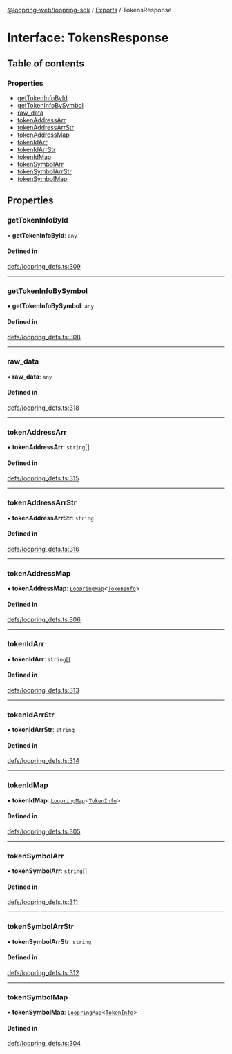 [@loopring-web/loopring-sdk](../README.md) / [Exports](../modules.md) / TokensResponse

# Interface: TokensResponse

## Table of contents

### Properties

- [getTokenInfoById](TokensResponse.md#gettokeninfobyid)
- [getTokenInfoBySymbol](TokensResponse.md#gettokeninfobysymbol)
- [raw\_data](TokensResponse.md#raw_data)
- [tokenAddressArr](TokensResponse.md#tokenaddressarr)
- [tokenAddressArrStr](TokensResponse.md#tokenaddressarrstr)
- [tokenAddressMap](TokensResponse.md#tokenaddressmap)
- [tokenIdArr](TokensResponse.md#tokenidarr)
- [tokenIdArrStr](TokensResponse.md#tokenidarrstr)
- [tokenIdMap](TokensResponse.md#tokenidmap)
- [tokenSymbolArr](TokensResponse.md#tokensymbolarr)
- [tokenSymbolArrStr](TokensResponse.md#tokensymbolarrstr)
- [tokenSymbolMap](TokensResponse.md#tokensymbolmap)

## Properties

### getTokenInfoById

• **getTokenInfoById**: `any`

#### Defined in

[defs/loopring_defs.ts:309](https://github.com/Loopring/loopring_sdk/blob/24fdf4c/src/defs/loopring_defs.ts#L309)

___

### getTokenInfoBySymbol

• **getTokenInfoBySymbol**: `any`

#### Defined in

[defs/loopring_defs.ts:308](https://github.com/Loopring/loopring_sdk/blob/24fdf4c/src/defs/loopring_defs.ts#L308)

___

### raw\_data

• **raw\_data**: `any`

#### Defined in

[defs/loopring_defs.ts:318](https://github.com/Loopring/loopring_sdk/blob/24fdf4c/src/defs/loopring_defs.ts#L318)

___

### tokenAddressArr

• **tokenAddressArr**: `string`[]

#### Defined in

[defs/loopring_defs.ts:315](https://github.com/Loopring/loopring_sdk/blob/24fdf4c/src/defs/loopring_defs.ts#L315)

___

### tokenAddressArrStr

• **tokenAddressArrStr**: `string`

#### Defined in

[defs/loopring_defs.ts:316](https://github.com/Loopring/loopring_sdk/blob/24fdf4c/src/defs/loopring_defs.ts#L316)

___

### tokenAddressMap

• **tokenAddressMap**: [`LoopringMap`](LoopringMap.md)<[`TokenInfo`](TokenInfo.md)\>

#### Defined in

[defs/loopring_defs.ts:306](https://github.com/Loopring/loopring_sdk/blob/24fdf4c/src/defs/loopring_defs.ts#L306)

___

### tokenIdArr

• **tokenIdArr**: `string`[]

#### Defined in

[defs/loopring_defs.ts:313](https://github.com/Loopring/loopring_sdk/blob/24fdf4c/src/defs/loopring_defs.ts#L313)

___

### tokenIdArrStr

• **tokenIdArrStr**: `string`

#### Defined in

[defs/loopring_defs.ts:314](https://github.com/Loopring/loopring_sdk/blob/24fdf4c/src/defs/loopring_defs.ts#L314)

___

### tokenIdMap

• **tokenIdMap**: [`LoopringMap`](LoopringMap.md)<[`TokenInfo`](TokenInfo.md)\>

#### Defined in

[defs/loopring_defs.ts:305](https://github.com/Loopring/loopring_sdk/blob/24fdf4c/src/defs/loopring_defs.ts#L305)

___

### tokenSymbolArr

• **tokenSymbolArr**: `string`[]

#### Defined in

[defs/loopring_defs.ts:311](https://github.com/Loopring/loopring_sdk/blob/24fdf4c/src/defs/loopring_defs.ts#L311)

___

### tokenSymbolArrStr

• **tokenSymbolArrStr**: `string`

#### Defined in

[defs/loopring_defs.ts:312](https://github.com/Loopring/loopring_sdk/blob/24fdf4c/src/defs/loopring_defs.ts#L312)

___

### tokenSymbolMap

• **tokenSymbolMap**: [`LoopringMap`](LoopringMap.md)<[`TokenInfo`](TokenInfo.md)\>

#### Defined in

[defs/loopring_defs.ts:304](https://github.com/Loopring/loopring_sdk/blob/24fdf4c/src/defs/loopring_defs.ts#L304)
